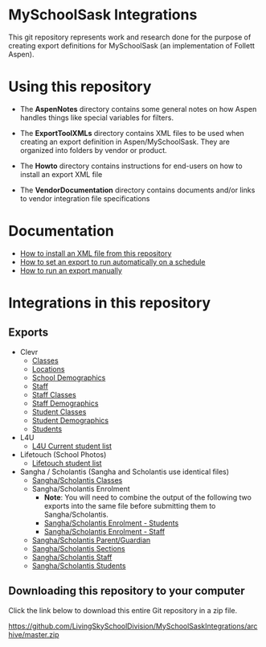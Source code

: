 # MySchoolSask Integrations
This git repository represents work and research done for the purpose of creating export definitions for MySchoolSask (an implementation of Follett Aspen).

# Using this repository

* The __AspenNotes__ directory contains some general notes on how Aspen handles things like special variables for filters.

* The __ExportToolXMLs__ directory contains XML files to be used when creating an export definition in Aspen/MySchoolSask. They are organized into folders by vendor or product.

* The __Howto__ directory contains instructions for end-users on how to install an export XML file

* The __VendorDocumentation__ directory contains documents and/or links to vendor integration file specifications

# Documentation
  * [How to install an XML file from this repository](HowTo/HowToInstallAnExportXML.md)
  * [How to set an export to run automatically on a schedule](HowTo/HowToRunAnExportAutomatically.md)
  * [How to run an export manually](HowTo/HowToRunAnExportManually.md)

# Integrations in this repository
## Exports
* Clevr
  * [Classes](ExportToolXMLs/Clevr/ClevrClasses.xml)
  * [Locations](ExportToolXMLs/Clevr/ClevrLocations.xml)
  * [School Demographics](ExportToolXMLs/Clevr/ClevrSchoolDemographics.xml)
  * [Staff](ExportToolXMLs/Clevr/ClevrStaff.xml)
  * [Staff Classes](ExportToolXMLs/Clevr/ClevrStaffClasses.xml)
  * [Staff Demographics](ExportToolXMLs/Clevr/ClevrStaffDemographics.xml)
  * [Student Classes](ExportToolXMLs/Clevr/ClevrStudentClasses.xml)
  * [Student Demographics](ExportToolXMLs/Clevr/ClevrStudentDemographics.xml)
  * [Students](ExportToolXMLs/Clevr/ClevrStudents.xml)
* L4U
  * [L4U Current student list](ExportToolXMLs/L4U/L4U.xml)
* Lifetouch (School Photos)
  * [Lifetouch student list](ExportToolXMLs/Lifetouch/LifetouchStudents.xml)
* Sangha / Scholantis (Sangha and Scholantis use identical files)
  * [Sangha/Scholantis Classes](ExportToolXMLs/Scholantis-Sangha/Scholantis-Class.xml)
  * Sangha/Scholantis Enrolment
    * __Note__: You will need to combine the output of the following two exports into the same file before submitting them to Sangha/Scholantis.
    * [Sangha/Scholantis Enrolment - Students](ExportToolXMLs/Scholantis-Sangha/Scholantis-Enrolment-Students.xml)
    * [Sangha/Scholantis Enrolment - Staff](ExportToolXMLs/Scholantis-Sangha/Scholantis-Enrolment-Staff.xml)
  * [Sangha/Scholantis Parent/Guardian](ExportToolXMLs/Scholantis-Sangha/Scholantis-ParentGuardian.xml)
  * [Sangha/Scholantis Sections](ExportToolXMLs/Scholantis-Sangha/Scholantis-Sections.xml)
  * [Sangha/Scholantis Staff](ExportToolXMLs/Scholantis-Sangha/Scholantis-Staff.xml)
  * [Sangha/Scholantis Students](ExportToolXMLs/Scholantis-Sangha/Scholantis-Students.xml)
  
  
## Downloading this repository to your computer
Click the link below to download this entire Git repository in a zip file.

https://github.com/LivingSkySchoolDivision/MySchoolSaskIntegrations/archive/master.zip